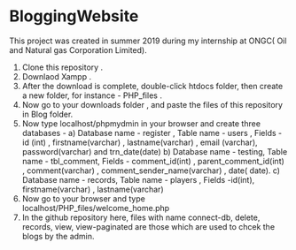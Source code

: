 # BloggingWebsite
This project was created in summer 2019 during my internship at ONGC( Oil and Natural gas Corporation Limited).

1) Clone this repository .
2) Downlaod Xampp .
3) After the download is complete, double-click htdocs folder, then create a new folder, for instance - PHP_files .
4) Now go to your downloads folder , and paste the files of this repository in Blog folder.
5) Now type localhost/phpmydmin in your browser and  create three databases -
  a) Database name - register , Table name - users , Fields  - id (int) , firstname(varchar) , lastname(varchar) , email (varchar), password(varchar) and trn_date(date)
  b) Database name - testing, Table name - tbl_comment, Fields - comment_id(int) , parent_comment_id(int) , comment(varchar) , comment_sender_name(varchar) , date( date).
  c) Database name - records, Table name - players , Fields  -id(int), firstname(varchar) , lastname(varchar)
6) Now go to your browser and type localhost/PHP_files/welcome_home.php 
7) In the github repository here, files with name connect-db, delete, records, view, view-paginated are those which are used to chcek the blogs by the admin.
